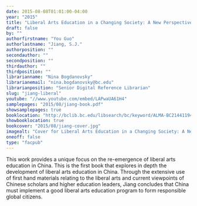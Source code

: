 ```yaml
---
date: 2015-08-08T01:01:00-04:00
year: "2015"
title: "Liberal Arts Education in a Changing Society: A New Perspective on Chinese Higher Education"
draft: false
by: ""
authorfirstname: "You Guo"
authorlastname: "Jiang, S.J."
authorposition: ""
secondauthor: ""
secondposition: ""
thirdauthor: ""
thirdposition: ""
librarianname: "Nina Bogdanovsky"
librarianemail: "nina.bogdanovsky@bc.edu"
librarianposition: "Senior Digital Reference Librarian"
slug: "jiang-liberal"
youtube: "//www.youtube.com/embed/LAPwaUA61H4"
samplepages: "2015/08/jiang-book.pdf"
showsamplepages: true
booklocation: "http://bclib.bc.edu/libsearch/bc/keyword/ALMA-BC21441194890001021"
showbooklocation: true
bookcover: "2015/08/jiang-cover.jpg"
imagealt: "Cover for Liberal Arts Education in a Changing Society: A New Perspective on Chinese Higher Education"
oneoff: false
type: "facpub"
---
```


This work provides a unique focus on the re-emergence of liberal arts education in China. This is the first book that explores in depth the development of liberal arts education in China. Through the extensive use of first hand materials relating to the liberal arts and current viewpoints of Chinese scholars and higher education leaders, Jiang concludes that China must implement a good liberal arts education program to form responsible global citizens.
